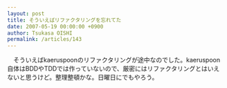 ```yaml
---
layout: post
title: そういえばリファクタリングを忘れてた
date: 2007-05-19 00:00:00 +0900
author: Tsukasa OISHI
permalink: /articles/143
---
```


　そういえばkaeruspoonのリファクタリングが途中なのでした。kaeruspoon自体はBDDやTDDでは作っていないので、厳密にはリファクタリングとはいえないと思うけど。整理整頓かな。日曜日にでもやろう。


